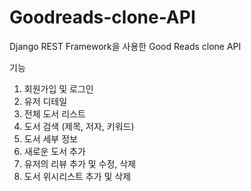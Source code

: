 # Goodreads-clone-API

Django REST Framework을 사용한 Good Reads clone API

기능

1. 회원가입 및 로그인
2. 유저 디테일 
3. 전체  도서 리스트
4. 도서 검색 (제목, 저자, 키워드)
5. 도서 세부 정보
6. 새로운 도서 추가
7. 유저의 리뷰 추가 및 수정, 삭제
8. 도서 위시리스트 추가 및 삭제